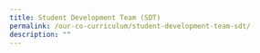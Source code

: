 ```yaml
---
title: Student Development Team (SDT)
permalink: /our-co-curriculum/student-development-team-sdt/
description: ""
---
```

